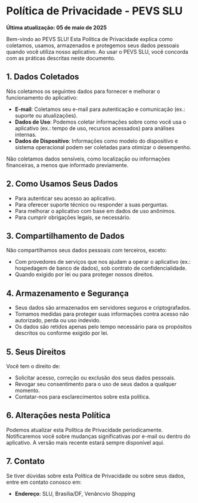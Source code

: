 # Política de Privacidade - PEVS SLU

**Última atualização: 05 de maio de 2025**

Bem-vindo ao PEVS SLU! Esta Política de Privacidade explica como coletamos, usamos, armazenados e protegemos seus dados pessoais quando você utiliza nosso aplicativo. Ao usar o PEVS SLU, você concorda com as práticas descritas neste documento.

## 1. Dados Coletados

Nós coletamos os seguintes dados para fornecer e melhorar o funcionamento do aplicativo:

- **E-mail**: Coletamos seu e-mail para autenticação e comunicação (ex.: suporte ou atualizações).
- **Dados de Uso**: Podemos coletar informações sobre como você usa o aplicativo (ex.: tempo de uso, recursos acessados) para análises internas.
- **Dados de Dispositivo**: Informações como modelo do dispositivo e sistema operacional podem ser coletadas para otimizar o desempenho.

Não coletamos dados sensíveis, como localização ou informações financeiras, a menos que informado previamente.

## 2. Como Usamos Seus Dados

- Para autenticar seu acesso ao aplicativo.
- Para oferecer suporte técnico ou responder a suas perguntas.
- Para melhorar o aplicativo com base em dados de uso anônimos.
- Para cumprir obrigações legais, se necessário.

## 3. Compartilhamento de Dados

Não compartilhamos seus dados pessoais com terceiros, exceto:

- Com provedores de serviços que nos ajudam a operar o aplicativo (ex.: hospedagem de banco de dados), sob contrato de confidencialidade.
- Quando exigido por lei ou para proteger nossos direitos.

## 4. Armazenamento e Segurança

- Seus dados são armazenados em servidores seguros e criptografados.
- Tomamos medidas para proteger suas informações contra acesso não autorizado, perda ou uso indevido.
- Os dados são retidos apenas pelo tempo necessário para os propósitos descritos ou conforme exigido por lei.

## 5. Seus Direitos

Você tem o direito de:

- Solicitar acesso, correção ou exclusão dos seus dados pessoais.
- Revogar seu consentimento para o uso de seus dados a qualquer momento.
- Contatar-nos para esclarecimentos sobre esta política.

## 6. Alterações nesta Política

Podemos atualizar esta Política de Privacidade periodicamente. Notificaremos você sobre mudanças significativas por e-mail ou dentro do aplicativo. A versão mais recente estará sempre disponível aqui.

## 7. Contato

Se tiver dúvidas sobre esta Política de Privacidade ou sobre seus dados, entre em contato conosco em:

- **Endereço**: SLU, Brasília/DF, Venãncvio Shopping
